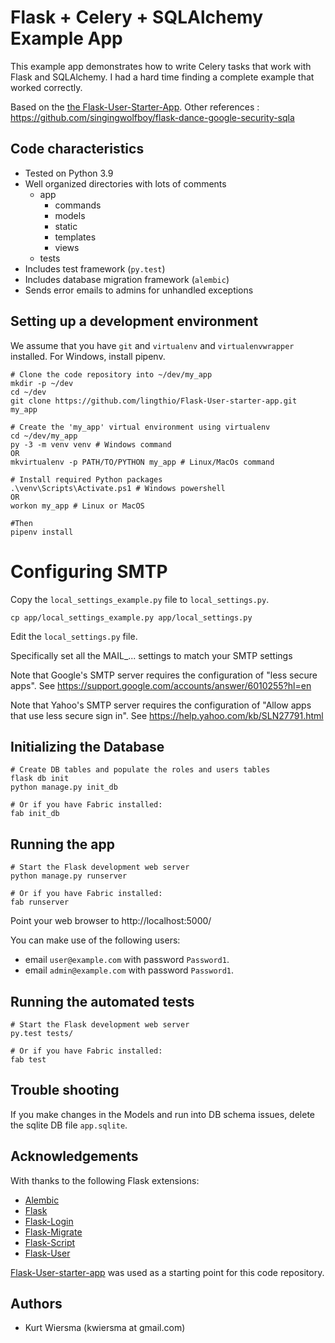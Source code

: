 # Flask + Celery + SQLAlchemy Example App

This example app demonstrates how to write Celery tasks that work with Flask and
SQLAlchemy. I had a hard time finding a complete example that worked correctly.

Based on the [the Flask-User-Starter-App](https://github.com/lingthio/Flask-User-starter-app).
Other references : https://github.com/singingwolfboy/flask-dance-google-security-sqla

## Code characteristics

* Tested on Python 3.9
* Well organized directories with lots of comments
    * app
        * commands
        * models
        * static
        * templates
        * views
    * tests
* Includes test framework (`py.test`)
* Includes database migration framework (`alembic`)
* Sends error emails to admins for unhandled exceptions


## Setting up a development environment

We assume that you have `git` and `virtualenv` and `virtualenvwrapper` installed. For Windows, install pipenv.

    # Clone the code repository into ~/dev/my_app
    mkdir -p ~/dev
    cd ~/dev
    git clone https://github.com/lingthio/Flask-User-starter-app.git my_app

    # Create the 'my_app' virtual environment using virtualenv
    cd ~/dev/my_app
    py -3 -m venv venv # Windows command
    OR  
    mkvirtualenv -p PATH/TO/PYTHON my_app # Linux/MacOs command

    # Install required Python packages
    .\venv\Scripts\Activate.ps1 # Windows powershell
    OR
    workon my_app # Linux or MacOS

    #Then
    pipenv install


# Configuring SMTP

Copy the `local_settings_example.py` file to `local_settings.py`.

    cp app/local_settings_example.py app/local_settings.py

Edit the `local_settings.py` file.

Specifically set all the MAIL_... settings to match your SMTP settings

Note that Google's SMTP server requires the configuration of "less secure apps".
See https://support.google.com/accounts/answer/6010255?hl=en

Note that Yahoo's SMTP server requires the configuration of "Allow apps that use less secure sign in".
See https://help.yahoo.com/kb/SLN27791.html


## Initializing the Database

    # Create DB tables and populate the roles and users tables
    flask db init
    python manage.py init_db

    # Or if you have Fabric installed:
    fab init_db


## Running the app

    # Start the Flask development web server
    python manage.py runserver

    # Or if you have Fabric installed:
    fab runserver

Point your web browser to http://localhost:5000/

You can make use of the following users:
- email `user@example.com` with password `Password1`.
- email `admin@example.com` with password `Password1`.


## Running the automated tests

    # Start the Flask development web server
    py.test tests/

    # Or if you have Fabric installed:
    fab test


## Trouble shooting

If you make changes in the Models and run into DB schema issues, delete the sqlite DB file `app.sqlite`.


## Acknowledgements

With thanks to the following Flask extensions:

* [Alembic](http://alembic.zzzcomputing.com/)
* [Flask](http://flask.pocoo.org/)
* [Flask-Login](https://flask-login.readthedocs.io/)
* [Flask-Migrate](https://flask-migrate.readthedocs.io/)
* [Flask-Script](https://flask-script.readthedocs.io/)
* [Flask-User](http://flask-user.readthedocs.io/en/v0.6/)

<!-- Please consider leaving this line. Thank you -->
[Flask-User-starter-app](https://github.com/lingthio/Flask-User-starter-app) was used as a starting point for this code repository.


## Authors

- Kurt Wiersma (kwiersma at gmail.com)